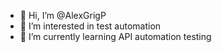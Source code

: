 - 👋 Hi, I’m @AlexGrigP
- 👀 I’m interested in test automation
- 🌱 I’m currently learning API automation testing


<!---
AlexGrigP/AlexGrigP is a ✨ special ✨ repository because its `README.md` (this file) appears on your GitHub profile.
You can click the Preview link to take a look at your changes.
--->

